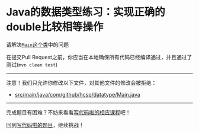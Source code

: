 # Java的数据类型练习：实现正确的double比较相等操作

请解决[`Main`这个类](https://github.com/hcsp/implement-correct-double-equals/blob/master/src/main/java/com/github/hcsp/datatype/Main.java)中的问题

在提交Pull Request之前，你应当在本地确保所有代码已经编译通过，并且通过了测试(`mvn clean test`)

-----
注意！我们只允许你修改以下文件，对其他文件的修改会被拒绝：
- [src/main/java/com/github/hcsp/datatype/Main.java](https://github.com/hcsp/implement-correct-double-equals/blob/master/src/main/java/com/github/hcsp/datatype/Main.java)
-----


完成题目有困难？不妨来看看[写代码啦的相应课程](https://xiedaimala.com/tasks/efcf13d5-5f69-4dc4-a090-6f99e4af06e4/video_tutorials/a2a96335-0303-4710-9ecd-24af454d1d26)吧！

回到[写代码啦的题目](https://xiedaimala.com/tasks/efcf13d5-5f69-4dc4-a090-6f99e4af06e4/quizzes/371008ba-b4d6-4f3c-aea7-edeb292cb931)，继续挑战！
